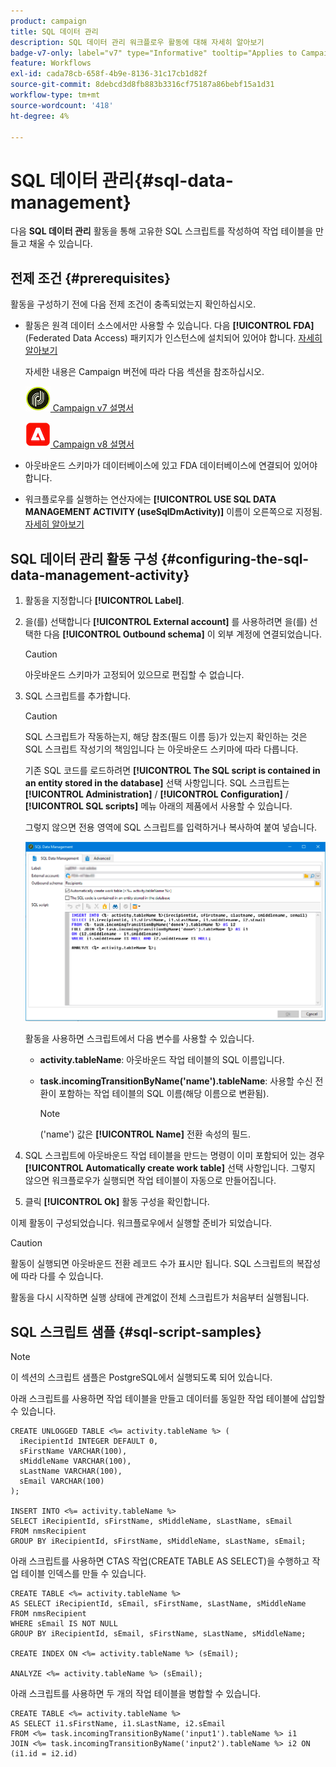 ```yaml
---
product: campaign
title: SQL 데이터 관리
description: SQL 데이터 관리 워크플로우 활동에 대해 자세히 알아보기
badge-v7-only: label="v7" type="Informative" tooltip="Applies to Campaign Classic v7 only"
feature: Workflows
exl-id: cada78cb-658f-4b9e-8136-31c17cb1d82f
source-git-commit: 8debcd3d8fb883b3316cf75187a86bebf15a1d31
workflow-type: tm+mt
source-wordcount: '418'
ht-degree: 4%

---
```


# SQL 데이터 관리{#sql-data-management}



다음 **SQL 데이터 관리** 활동을 통해 고유한 SQL 스크립트를 작성하여 작업 테이블을 만들고 채울 수 있습니다.

## 전제 조건 {#prerequisites}

활동을 구성하기 전에 다음 전제 조건이 충족되었는지 확인하십시오.

* 활동은 원격 데이터 소스에서만 사용할 수 있습니다. 다음 **[!UICONTROL FDA]** (Federated Data Access) 패키지가 인스턴스에 설치되어 있어야 합니다. [자세히 알아보기](../../installation/using/about-fda.md)

   자세한 내용은 Campaign 버전에 따라 다음 섹션을 참조하십시오.

   ![](assets/do-not-localize/v7.jpeg)[  Campaign v7 설명서](../../installation/using/about-fda.md)

   ![](assets/do-not-localize/v8.png)[  Campaign v8 설명서](https://experienceleague.adobe.com/docs/campaign/campaign-v8/connect/fda.html)

* 아웃바운드 스키마가 데이터베이스에 있고 FDA 데이터베이스에 연결되어 있어야 합니다.
* 워크플로우를 실행하는 연산자에는 **[!UICONTROL USE SQL DATA MANAGEMENT ACTIVITY (useSqlDmActivity)]** 이름이 오른쪽으로 지정됨. [자세히 알아보기](../../platform/using/access-management-named-rights.md)

## SQL 데이터 관리 활동 구성 {#configuring-the-sql-data-management-activity}

1. 활동을 지정합니다 **[!UICONTROL Label]**.
1. 을(를) 선택합니다 **[!UICONTROL External account]** 를 사용하려면 을(를) 선택한 다음 **[!UICONTROL Outbound schema]** 이 외부 계정에 연결되었습니다.

   >[!CAUTION]
   >
   >아웃바운드 스키마가 고정되어 있으므로 편집할 수 없습니다.

1. SQL 스크립트를 추가합니다.

   >[!CAUTION]
   >
   >SQL 스크립트가 작동하는지, 해당 참조(필드 이름 등)가 있는지 확인하는 것은 SQL 스크립트 작성기의 책임입니다 는 아웃바운드 스키마에 따라 다릅니다.

   기존 SQL 코드를 로드하려면 **[!UICONTROL The SQL script is contained in an entity stored in the database]** 선택 사항입니다. SQL 스크립트는 **[!UICONTROL Administration]** / **[!UICONTROL Configuration]** / **[!UICONTROL SQL scripts]** 메뉴 아래의 제품에서 사용할 수 있습니다.

   그렇지 않으면 전용 영역에 SQL 스크립트를 입력하거나 복사하여 붙여 넣습니다.

   ![](assets/sql_datamanagement.png)

   활동을 사용하면 스크립트에서 다음 변수를 사용할 수 있습니다.

   * **activity.tableName**: 아웃바운드 작업 테이블의 SQL 이름입니다.
   * **task.incomingTransitionByName(&#39;name&#39;).tableName**: 사용할 수신 전환이 포함하는 작업 테이블의 SQL 이름(해당 이름으로 변환됨).

      >[!NOTE]
      >
      >(&#39;name&#39;) 값은 **[!UICONTROL Name]** 전환 속성의 필드.

1. SQL 스크립트에 아웃바운드 작업 테이블을 만드는 명령이 이미 포함되어 있는 경우 **[!UICONTROL Automatically create work table]** 선택 사항입니다. 그렇지 않으면 워크플로우가 실행되면 작업 테이블이 자동으로 만들어집니다.
1. 클릭 **[!UICONTROL Ok]** 활동 구성을 확인합니다.

이제 활동이 구성되었습니다. 워크플로우에서 실행할 준비가 되었습니다.

>[!CAUTION]
>
>활동이 실행되면 아웃바운드 전환 레코드 수가 표시만 됩니다. SQL 스크립트의 복잡성에 따라 다를 수 있습니다.
>  
>활동을 다시 시작하면 실행 상태에 관계없이 전체 스크립트가 처음부터 실행됩니다.

## SQL 스크립트 샘플 {#sql-script-samples}

>[!NOTE]
>
>이 섹션의 스크립트 샘플은 PostgreSQL에서 실행되도록 되어 있습니다.

아래 스크립트를 사용하면 작업 테이블을 만들고 데이터를 동일한 작업 테이블에 삽입할 수 있습니다.

```
CREATE UNLOGGED TABLE <%= activity.tableName %> (
  iRecipientId INTEGER DEFAULT 0,
  sFirstName VARCHAR(100),
  sMiddleName VARCHAR(100),
  sLastName VARCHAR(100),
  sEmail VARCHAR(100)
);

INSERT INTO <%= activity.tableName %>
SELECT iRecipientId, sFirstName, sMiddleName, sLastName, sEmail
FROM nmsRecipient
GROUP BY iRecipientId, sFirstName, sMiddleName, sLastName, sEmail;
```

아래 스크립트를 사용하면 CTAS 작업(CREATE TABLE AS SELECT)을 수행하고 작업 테이블 인덱스를 만들 수 있습니다.

```
CREATE TABLE <%= activity.tableName %>
AS SELECT iRecipientId, sEmail, sFirstName, sLastName, sMiddleName
FROM nmsRecipient
WHERE sEmail IS NOT NULL
GROUP BY iRecipientId, sEmail, sFirstName, sLastName, sMiddleName;

CREATE INDEX ON <%= activity.tableName %> (sEmail);

ANALYZE <%= activity.tableName %> (sEmail);
```

아래 스크립트를 사용하면 두 개의 작업 테이블을 병합할 수 있습니다.

```
CREATE TABLE <%= activity.tableName %>
AS SELECT i1.sFirstName, i1.sLastName, i2.sEmail
FROM <%= task.incomingTransitionByName('input1').tableName %> i1
JOIN <%= task.incomingTransitionByName('input2').tableName %> i2 ON (i1.id = i2.id)
```
